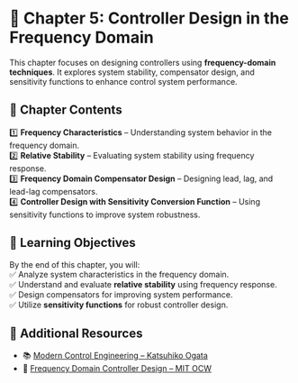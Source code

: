 # 📘 Chapter 5: Controller Design in the Frequency Domain  

This chapter focuses on designing controllers using **frequency-domain techniques**. It explores system stability, compensator design, and sensitivity functions to enhance control system performance.  

## 📑 Chapter Contents  
1️⃣ **Frequency Characteristics** – Understanding system behavior in the frequency domain.  
2️⃣ **Relative Stability** – Evaluating system stability using frequency response.  
3️⃣ **Frequency Domain Compensator Design** – Designing lead, lag, and lead-lag compensators.  
4️⃣ **Controller Design with Sensitivity Conversion Function** – Using sensitivity functions to improve system robustness.  

## 🎯 Learning Objectives  
By the end of this chapter, you will:  
✅ Analyze system characteristics in the frequency domain.  
✅ Understand and evaluate **relative stability** using frequency response.  
✅ Design compensators for improving system performance.  
✅ Utilize **sensitivity functions** for robust controller design.  

## 📖 Additional Resources  
- 📚 [Modern Control Engineering – Katsuhiko Ogata](https://example.com)  
- 🎥 [Frequency Domain Controller Design – MIT OCW](https://ocw.mit.edu/courses/electrical-engineering-and-computer-science/6-302-feedback-systems-spring-2007/)  
